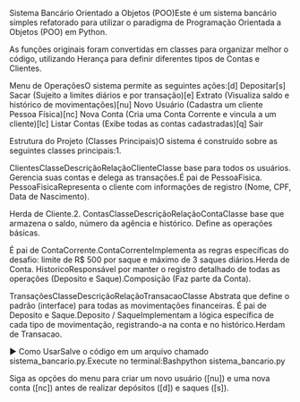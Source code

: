  Sistema Bancário Orientado a Objetos (POO)Este é um sistema bancário simples refatorado para utilizar o paradigma de Programação Orientada a Objetos (POO) em Python.

As funções originais foram convertidas em classes para organizar melhor o código, utilizando Herança para definir diferentes tipos de Contas e Clientes.

 Menu de OperaçõesO sistema permite as seguintes ações:[d] Depositar[s] Sacar (Sujeito a limites diários e por transação)[e] Extrato (Visualiza saldo e histórico de movimentações)[nu] Novo Usuário (Cadastra um cliente Pessoa Física)[nc] Nova Conta (Cria uma Conta Corrente e vincula a um cliente)[lc] Listar Contas (Exibe todas as contas cadastradas)[q] Sair

 Estrutura do Projeto (Classes Principais)O sistema é construído sobre as seguintes classes principais:1.
 
 ClientesClasseDescriçãoRelaçãoClienteClasse base para todos os usuários. Gerencia suas contas e delega as transações.É pai de PessoaFisica.
 PessoaFisicaRepresenta o cliente com informações de registro (Nome, CPF, Data de Nascimento).

Herda de Cliente.2. ContasClasseDescriçãoRelaçãoContaClasse base que armazena o saldo, número da agência e histórico. Define as operações básicas.

É pai de ContaCorrente.ContaCorrenteImplementa as regras específicas do desafio: limite de R$ 500 por saque e máximo de 3 saques diários.Herda de Conta.
HistoricoResponsável por manter o registro detalhado de todas as operações (Deposito e Saque).Composição (Faz parte da Conta).

TransaçõesClasseDescriçãoRelaçãoTransacaoClasse Abstrata que define o padrão (interface) para todas as movimentações financeiras.
 É pai de Deposito e Saque.Deposito / SaqueImplementam a lógica específica de cada tipo de movimentação, registrando-a na conta e no histórico.Herdam de Transacao.

 ▶️ Como UsarSalve o código em um arquivo chamado sistema_bancario.py.Execute no terminal:Bashpython sistema_bancario.py

Siga as opções do menu para criar um novo usuário ([nu]) e uma nova conta ([nc]) antes de realizar depósitos ([d]) e saques ([s]).
